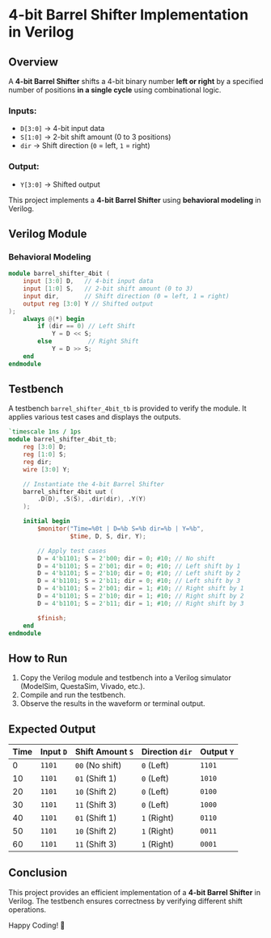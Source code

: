 # 4-bit Barrel Shifter Implementation in Verilog

## Overview
A **4-bit Barrel Shifter** shifts a 4-bit binary number **left or right** by a specified number of positions **in a single cycle** using combinational logic.

### **Inputs:**
- `D[3:0]` → 4-bit input data
- `S[1:0]` → 2-bit shift amount (0 to 3 positions)
- `dir` → Shift direction (`0` = left, `1` = right)

### **Output:**
- `Y[3:0]` → Shifted output

This project implements a **4-bit Barrel Shifter** using **behavioral modeling** in Verilog.

## Verilog Module

### **Behavioral Modeling**
```verilog
module barrel_shifter_4bit (
    input [3:0] D,   // 4-bit input data
    input [1:0] S,   // 2-bit shift amount (0 to 3)
    input dir,       // Shift direction (0 = left, 1 = right)
    output reg [3:0] Y // Shifted output
);
    always @(*) begin
        if (dir == 0) // Left Shift
            Y = D << S;
        else          // Right Shift
            Y = D >> S;
    end
endmodule
```

## Testbench
A testbench `barrel_shifter_4bit_tb` is provided to verify the module. It applies various test cases and displays the outputs.

```verilog
`timescale 1ns / 1ps
module barrel_shifter_4bit_tb;
    reg [3:0] D;
    reg [1:0] S;
    reg dir;
    wire [3:0] Y;

    // Instantiate the 4-bit Barrel Shifter
    barrel_shifter_4bit uut (
        .D(D), .S(S), .dir(dir), .Y(Y)
    );

    initial begin
        $monitor("Time=%0t | D=%b S=%b dir=%b | Y=%b",
                 $time, D, S, dir, Y);

        // Apply test cases
        D = 4'b1101; S = 2'b00; dir = 0; #10; // No shift
        D = 4'b1101; S = 2'b01; dir = 0; #10; // Left shift by 1
        D = 4'b1101; S = 2'b10; dir = 0; #10; // Left shift by 2
        D = 4'b1101; S = 2'b11; dir = 0; #10; // Left shift by 3
        D = 4'b1101; S = 2'b01; dir = 1; #10; // Right shift by 1
        D = 4'b1101; S = 2'b10; dir = 1; #10; // Right shift by 2
        D = 4'b1101; S = 2'b11; dir = 1; #10; // Right shift by 3

        $finish;
    end
endmodule
```

## How to Run
1. Copy the Verilog module and testbench into a Verilog simulator (ModelSim, QuestaSim, Vivado, etc.).
2. Compile and run the testbench.
3. Observe the results in the waveform or terminal output.

## Expected Output

| Time | Input `D` | Shift Amount `S` | Direction `dir` | Output `Y` |
|------|----------|------------------|----------------|------------|
| 0    | `1101`   | `00` (No shift)  | `0` (Left)    | `1101`     |
| 10   | `1101`   | `01` (Shift 1)   | `0` (Left)    | `1010`     |
| 20   | `1101`   | `10` (Shift 2)   | `0` (Left)    | `0100`     |
| 30   | `1101`   | `11` (Shift 3)   | `0` (Left)    | `1000`     |
| 40   | `1101`   | `01` (Shift 1)   | `1` (Right)   | `0110`     |
| 50   | `1101`   | `10` (Shift 2)   | `1` (Right)   | `0011`     |
| 60   | `1101`   | `11` (Shift 3)   | `1` (Right)   | `0001`     |

## Conclusion
This project provides an efficient implementation of a **4-bit Barrel Shifter** in Verilog. The testbench ensures correctness by verifying different shift operations.

Happy Coding! 🚀


